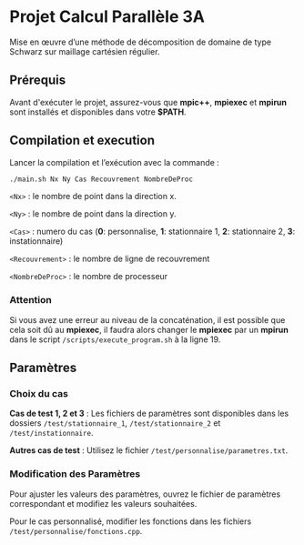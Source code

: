 # Projet Calcul Parallèle 3A
Mise en œuvre d’une méthode de décomposition de domaine de type Schwarz sur maillage cartésien régulier.

## Prérequis
Avant d'exécuter le projet, assurez-vous que **mpic++**, **mpiexec** et **mpirun** sont installés et disponibles dans votre **$PATH**.

## Compilation et execution

Lancer la compilation et l’exécution avec la commande :
```bash
./main.sh Nx Ny Cas Recouvrement NombreDeProc
```

`<Nx>` : le nombre de point dans la direction x.

`<Ny>` : le nombre de point dans la direction y.

`<Cas>` : numero du cas (**0**: personnalise, **1**: stationnaire 1, **2**: stationnaire 2, **3**: instationnaire)

`<Recouvrement>` : le nombre de ligne de recouvrement

`<NombreDeProc>` : le nombre de processeur

### Attention ###

Si vous avez une erreur au niveau de la concaténation, il est possible que cela soit dû au **mpiexec**, il faudra alors changer le **mpiexec** par un **mpirun** dans le script `/scripts/execute_program.sh` à la ligne 19.

## Paramètres

### Choix du cas
**Cas de test 1, 2 et 3** : Les fichiers de paramètres sont disponibles dans les dossiers `/test/stationnaire_1`, `/test/stationnaire_2` et `/test/instationnaire`.

**Autres cas de test** : Utilisez le fichier `/test/personnalise/parametres.txt`.

### Modification des Paramètres
Pour ajuster les valeurs des paramètres, ouvrez le fichier de paramètres correspondant et modifiez les valeurs souhaitées.

Pour le cas personnalisé, modifier les fonctions dans les fichiers `/test/personnalise/fonctions.cpp`.
